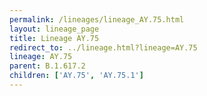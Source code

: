 ```yaml
---
permalink: /lineages/lineage_AY.75.html
layout: lineage_page
title: Lineage AY.75
redirect_to: ../lineage.html?lineage=AY.75
lineage: AY.75
parent: B.1.617.2
children: ['AY.75', 'AY.75.1']
---
```

